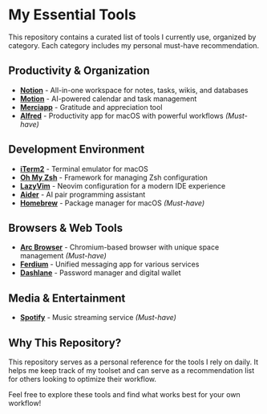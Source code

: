 # My Essential Tools

This repository contains a curated list of tools I currently use, organized by category. Each category includes my personal must-have recommendation.

## Productivity & Organization

- **[Notion](https://www.notion.so/)** - All-in-one workspace for notes, tasks, wikis, and databases
- **[Motion](https://www.usemotion.com/)** - AI-powered calendar and task management
- **[Merciapp](https://merci.com/)** - Gratitude and appreciation tool
- **[Alfred](https://www.alfredapp.com/)** - Productivity app for macOS with powerful workflows *(Must-have)*

## Development Environment

- **[iTerm2](https://iterm2.com/)** - Terminal emulator for macOS
- **[Oh My Zsh](https://ohmyz.sh/)** - Framework for managing Zsh configuration
- **[LazyVim](https://www.lazyvim.org/)** - Neovim configuration for a modern IDE experience
- **[Aider](https://aider.chat/)** - AI pair programming assistant
- **[Homebrew](https://brew.sh/)** - Package manager for macOS *(Must-have)*

## Browsers & Web Tools

- **[Arc Browser](https://arc.net/)** - Chromium-based browser with unique space management *(Must-have)*
- **[Ferdium](https://ferdium.org/)** - Unified messaging app for various services
- **[Dashlane](https://www.dashlane.com/)** - Password manager and digital wallet

## Media & Entertainment

- **[Spotify](https://www.spotify.com/)** - Music streaming service *(Must-have)*

## Why This Repository?

This repository serves as a personal reference for the tools I rely on daily. It helps me keep track of my toolset and can serve as a recommendation list for others looking to optimize their workflow.

Feel free to explore these tools and find what works best for your own workflow!
